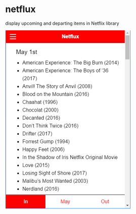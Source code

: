 # netflux
display upcoming and departing items in Netflix library


<p align="left">
  <img src="netflux_pic.png" />
</p>
